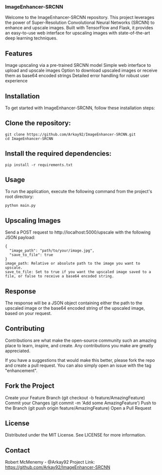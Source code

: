 ### ImageEnhancer-SRCNN

Welcome to the ImageEnhancer-SRCNN repository. This project leverages the power of Super-Resolution Convolutional Neural Networks (SRCNN) to enhance and upscale images. Built with TensorFlow and Flask, it provides an easy-to-use web interface for upscaling images with state-of-the-art deep learning techniques.

## Features
Image upscaling via a pre-trained SRCNN model
Simple web interface to upload and upscale images
Option to download upscaled images or receive them as base64 encoded strings
Detailed error handling for robust user experience

## Installation
To get started with ImageEnhancer-SRCNN, follow these installation steps:

## Clone the repository:
```
git clone https://github.com/Arkay92/ImageEnhancer-SRCNN.git
cd ImageEnhancer-SRCNN
```

## Install the required dependencies:
```
pip install -r requirements.txt
```

## Usage
To run the application, execute the following command from the project's root directory:

```
python main.py
```

## Upscaling Images
Send a POST request to http://localhost:5000/upscale with the following JSON payload:
```
{
  "image_path": "path/to/your/image.jpg",
  "save_to_file": true
}
image_path: Relative or absolute path to the image you want to upscale.
save_to_file: Set to true if you want the upscaled image saved to a file, or false to receive a base64 encoded string.
```

## Response
The response will be a JSON object containing either the path to the upscaled image or the base64 encoded string of the upscaled image, based on your request.

## Contributing
Contributions are what make the open-source community such an amazing place to learn, inspire, and create. Any contributions you make are greatly appreciated.

If you have a suggestions that would make this better, please fork the repo and create a pull request. You can also simply open an issue with the tag "enhancement".

## Fork the Project
Create your Feature Branch (git checkout -b feature/AmazingFeature)
Commit your Changes (git commit -m 'Add some AmazingFeature')
Push to the Branch (git push origin feature/AmazingFeature)
Open a Pull Request

## License
Distributed under the MIT License. See LICENSE for more information.

## Contact
Robert McMenemy - @Arkay92
Project Link: https://github.com/Arkay92/ImageEnhancer-SRCNN
